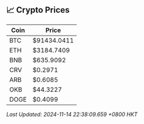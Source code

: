 ## 📈 Crypto Prices

| Coin | Price |
| ---- | ----- |
| BTC | $91434.0411 |
| ETH | $3184.7409 |
| BNB | $635.9092 |
| CRV | $0.2971 |
| ARB | $0.6085 |
| OKB | $44.3227 |
| DOGE | $0.4099 |

_Last Updated: 2024-11-14 22:38:09.659 +0800 HKT_